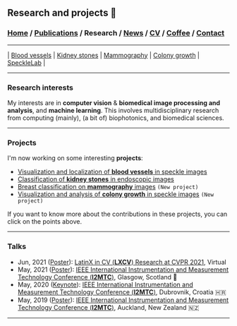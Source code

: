 ## Research and projects 📓
###  [Home](/index) / [Publications](/publications) / Research / [News](/news) / [CV](/brief_cv) / [Coffee](/coffee) / [Contact](/contact)
---
| [Blood vessels](/bloodvessels)  | [Kidney stones](/kidneystones) | [Mammography](/mammography) | [Colony growth](/colonygrowth) | [SpeckleLab](/specklelab) |

--- 

### Research interests

  
My interests are in **computer vision** & **biomedical image processing and analysis**, and **machine learning**. This involves multidisciplinary research from computing (mainly), (a bit of) biophotonics, and biomedical sciences. 
  
---
  
### Projects


I'm now working on some interesting **projects**:
*  [Visualization and localization of **blood vessels** in speckle images](/bloodvessels)
*  [Classification of **kidney stones** in endoscopic images](/kidneystones)
*  [Breast classification on **mammography** images](/mammography) `(New project)`
*  [Visualization and analysis of **colony growth** in speckle images](/colonygrowth) `(New project)`

If you want to know more about the contributions in these projects, you can click on the points above.

---


### Talks


* Jun, 2021 ([Poster](/images/lxai_poster.pdf)): [LatinX in CV (**LXCV**) Research at CVPR 2021](https://www.latinxinai.org/cvpr-2021-about), Virtual 
* May, 2021 ([Poster](https://www.researchgate.net/publication/350372727_Localization_of_Blood_Vessels_in_In-Vitro_LSCI_Images_with_K-Means)): [IEEE International Instrumentation and Measurement Technology Conference (**I2MTC**)](https://i2mtc2021.ieee-ims.org), Glasgow, Scotland 🏴󠁧󠁢󠁳󠁣󠁴󠁿
* May, 2020 ([Keynote](https://www.researchgate.net/publication/341626117_Effect_of_the_Exposure_Time_in_Laser_Speckle_Imaging_for_Improving_Blood_Vessels_Localization_a_Wavelet_Approach)): [IEEE International Instrumentation and Measurement Technology Conference (**I2MTC**)](https://i2mtc2020.ieee-ims.org), Dubrovnik, Croatia 🇭🇷
* May, 2019 ([Poster](https://www.researchgate.net/publication/333146308_Visualization_of_in-vitro_Blood_Vessels_in_Contrast_Images_Based_on_Discrete_Wavelet_Transform_Decomposition)): [IEEE International Instrumentation and Measurement Technology Conference (**I2MTC**)](https://i2mtc2020.ieee-ims.org), Auckland, New Zealand 🇳🇿

---
